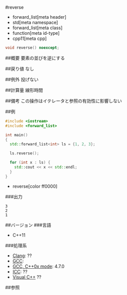 #reverse
* forward_list[meta header]
* std[meta namespace]
* forward_list[meta class]
* function[meta id-type]
* cpp11[meta cpp]

```cpp
void reverse() noexcept;
```

##概要
要素の並びを逆にする


##戻り値
なし


##例外
投げない


##計算量
線形時間


##備考
この操作はイテレータと参照の有効性に影響しない


##例
```cpp
#include <iostream>
#include <forward_list>

int main()
{
  std::forward_list<int> ls = {1, 2, 3};

  ls.reverse();

  for (int x : ls) {
    std::cout << x << std::endl;
  }
}
```
* reverse[color ff0000]

###出力
```
3
2
1
```

##バージョン
###言語
- C++11

###処理系
- [Clang](/implementation.md#clang): ??
- [GCC](/implementation.md#gcc): 
- [GCC, C++0x mode](/implementation.md#gcc): 4.7.0
- [ICC](/implementation.md#icc): ??
- [Visual C++](/implementation.md#visual_cpp) ??


##参照


